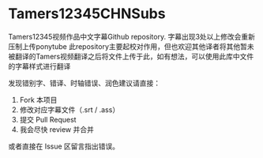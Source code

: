 # Tamers12345CHNSubs
Tamers12345视频作品中文字幕Github repository. 字幕出现3处以上修改会重新压制上传ponytube
此repository主要起校对作用，但也欢迎其他译者将其他暂未被翻译的Tamers视频翻译之后将文件上传于此，如有想法，可以使用此库中文件的字幕样式进行翻译

发现错别字、错译、时轴错误、润色建议请直接：

1. Fork 本项目
2. 修改对应字幕文件（.srt / .ass）
3. 提交 Pull Request
4. 我会尽快 review 并合并

或者直接在 Issue 区留言指出错误。
